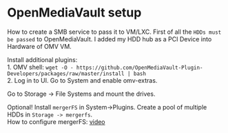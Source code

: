 # OpenMediaVault setup
<p align="left">
  How to create a SMB service to pass it to VM/LXC. First of all the <code>HDDs must be passed</code> to OpenMediaVault. I added my HDD hub as a PCI Device into Hardware of OMV VM.
</p>
<p align="left">
   Install additional plugins: </br>
  1. OMV shell: <code>wget -O - https://github.com/OpenMediaVault-Plugin-Developers/packages/raw/master/install | bash</code> </br>
  2. Log in to UI. Go to System and enable omv-extras.
</p>
<p align="left">
  Go to Storage -> File Systems and mount the drives.
</p>
<p align="left">
  Optional! Install <code>mergerFS</code> in System->Plugins. Create a pool of multiple HDDs in <code>Storage -> mergerfs</code>. </br>
  How to configure mergerFS: <a href="https://youtu.be/Y3yF1Rsu7ow?t=1118">video</a>
</p>
